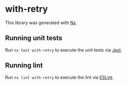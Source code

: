 # with-retry

This library was generated with [Nx](https://nx.dev).

## Running unit tests

Run `nx test with-retry` to execute the unit tests via [Jest](https://jestjs.io).

## Running lint

Run `nx lint with-retry` to execute the lint via [ESLint](https://eslint.org/).
